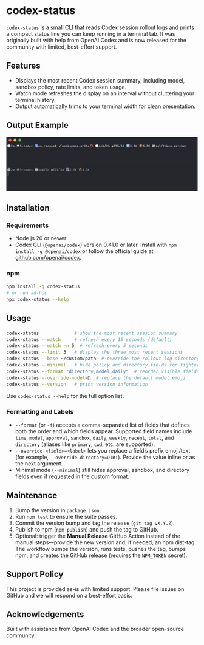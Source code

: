 # codex-status

`codex-status` is a small CLI that reads Codex session rollout logs and prints a compact status line you can keep running in a terminal tab. It was originally built with help from OpenAI Codex and is now released for the community with limited, best-effort support.

## Features
- Displays the most recent Codex session summary, including model, sandbox policy, rate limits, and token usage.
- Watch mode refreshes the display on an interval without cluttering your terminal history.
- Output automatically trims to your terminal width for clean presentation.

## Output Example

![codex-status output example](output-example.png)

## Installation

### Requirements
- Node.js 20 or newer
- Codex CLI (`@openai/codex`) version 0.41.0 or later. Install with `npm install -g @openai/codex` or follow the official guide at [github.com/openai/codex](https://github.com/openai/codex).

### npm
```bash
npm install -g codex-status
# or run ad-hoc
npx codex-status --help
```

## Usage
```bash
codex-status             # show the most recent session summary
codex-status --watch     # refresh every 15 seconds (default)
codex-status --watch -n 5  # refresh every 5 seconds
codex-status --limit 3   # display the three most recent sessions
codex-status --base ~/custom/path  # override the rollout log directory
codex-status --minimal   # hide policy and directory fields for tighter output
codex-status --format "directory,model,daily"  # reorder visible fields
codex-status --override-model=🤩  # replace the default model emoji
codex-status --version   # print version information
```
Use `codex-status --help` for the full option list.

### Formatting and Labels
- `--format` (or `-f`) accepts a comma-separated list of fields that defines both the order and which fields appear. Supported field names include `time`, `model`, `approval`, `sandbox`, `daily`, `weekly`, `recent`, `total`, and `directory` (aliases like `primary`, `cwd`, etc. are supported).
- `--override-<field>=<label>` lets you replace a field’s prefix emoji/text (for example, `--override-directory=DIR:`). Provide the value inline or as the next argument.
- Minimal mode (`--minimal`) still hides approval, sandbox, and directory fields even if requested in the custom format.

## Maintenance
1. Bump the version in `package.json`.
2. Run `npm test` to ensure the suite passes.
3. Commit the version bump and tag the release (`git tag vX.Y.Z`).
4. Publish to npm (`npm publish`) and push the tag to GitHub.
5. Optional: trigger the **Manual Release** GitHub Action instead of the manual steps—provide the new version and, if needed, an npm dist-tag. The workflow bumps the version, runs tests, pushes the tag, bumps npm, and creates the GitHub release (requires the `NPM_TOKEN` secret).

## Support Policy
This project is provided as-is with limited support. Please file issues on GitHub and we will respond on a best-effort basis.

## Acknowledgements
Built with assistance from OpenAI Codex and the broader open-source community.

